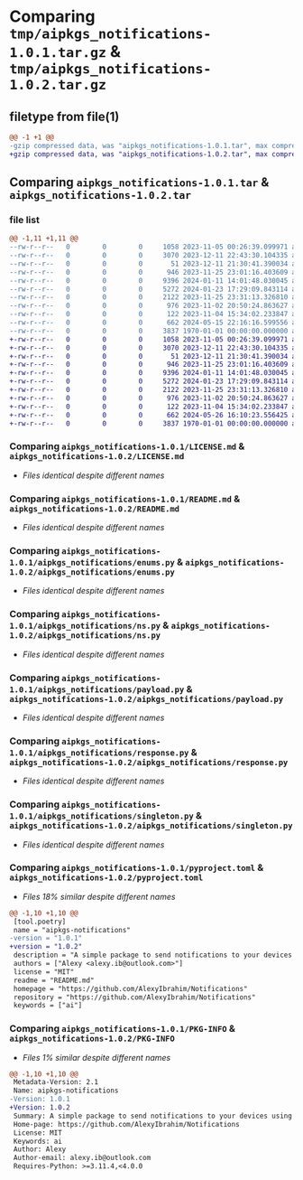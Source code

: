 # Comparing `tmp/aipkgs_notifications-1.0.1.tar.gz` & `tmp/aipkgs_notifications-1.0.2.tar.gz`

## filetype from file(1)

```diff
@@ -1 +1 @@
-gzip compressed data, was "aipkgs_notifications-1.0.1.tar", max compression
+gzip compressed data, was "aipkgs_notifications-1.0.2.tar", max compression
```

## Comparing `aipkgs_notifications-1.0.1.tar` & `aipkgs_notifications-1.0.2.tar`

### file list

```diff
@@ -1,11 +1,11 @@
--rw-r--r--   0        0        0     1058 2023-11-05 00:26:39.099971 aipkgs_notifications-1.0.1/LICENSE.md
--rw-r--r--   0        0        0     3070 2023-12-11 22:43:30.104335 aipkgs_notifications-1.0.1/README.md
--rw-r--r--   0        0        0       51 2023-12-11 21:30:41.390034 aipkgs_notifications-1.0.1/aipkgs_notifications/__init__.py
--rw-r--r--   0        0        0      946 2023-11-25 23:01:16.403609 aipkgs_notifications-1.0.1/aipkgs_notifications/enums.py
--rw-r--r--   0        0        0     9396 2024-01-11 14:01:48.030045 aipkgs_notifications-1.0.1/aipkgs_notifications/ns.py
--rw-r--r--   0        0        0     5272 2024-01-23 17:29:09.843114 aipkgs_notifications-1.0.1/aipkgs_notifications/payload.py
--rw-r--r--   0        0        0     2122 2023-11-25 23:31:13.326810 aipkgs_notifications-1.0.1/aipkgs_notifications/response.py
--rw-r--r--   0        0        0      976 2023-11-02 20:50:24.863627 aipkgs_notifications-1.0.1/aipkgs_notifications/singleton.py
--rw-r--r--   0        0        0      122 2023-11-04 15:34:02.233847 aipkgs_notifications-1.0.1/aipkgs_notifications/utils.py
--rw-r--r--   0        0        0      662 2024-05-15 22:16:16.599556 aipkgs_notifications-1.0.1/pyproject.toml
--rw-r--r--   0        0        0     3837 1970-01-01 00:00:00.000000 aipkgs_notifications-1.0.1/PKG-INFO
+-rw-r--r--   0        0        0     1058 2023-11-05 00:26:39.099971 aipkgs_notifications-1.0.2/LICENSE.md
+-rw-r--r--   0        0        0     3070 2023-12-11 22:43:30.104335 aipkgs_notifications-1.0.2/README.md
+-rw-r--r--   0        0        0       51 2023-12-11 21:30:41.390034 aipkgs_notifications-1.0.2/aipkgs_notifications/__init__.py
+-rw-r--r--   0        0        0      946 2023-11-25 23:01:16.403609 aipkgs_notifications-1.0.2/aipkgs_notifications/enums.py
+-rw-r--r--   0        0        0     9396 2024-01-11 14:01:48.030045 aipkgs_notifications-1.0.2/aipkgs_notifications/ns.py
+-rw-r--r--   0        0        0     5272 2024-01-23 17:29:09.843114 aipkgs_notifications-1.0.2/aipkgs_notifications/payload.py
+-rw-r--r--   0        0        0     2122 2023-11-25 23:31:13.326810 aipkgs_notifications-1.0.2/aipkgs_notifications/response.py
+-rw-r--r--   0        0        0      976 2023-11-02 20:50:24.863627 aipkgs_notifications-1.0.2/aipkgs_notifications/singleton.py
+-rw-r--r--   0        0        0      122 2023-11-04 15:34:02.233847 aipkgs_notifications-1.0.2/aipkgs_notifications/utils.py
+-rw-r--r--   0        0        0      662 2024-05-26 16:10:23.556425 aipkgs_notifications-1.0.2/pyproject.toml
+-rw-r--r--   0        0        0     3837 1970-01-01 00:00:00.000000 aipkgs_notifications-1.0.2/PKG-INFO
```

### Comparing `aipkgs_notifications-1.0.1/LICENSE.md` & `aipkgs_notifications-1.0.2/LICENSE.md`

 * *Files identical despite different names*

### Comparing `aipkgs_notifications-1.0.1/README.md` & `aipkgs_notifications-1.0.2/README.md`

 * *Files identical despite different names*

### Comparing `aipkgs_notifications-1.0.1/aipkgs_notifications/enums.py` & `aipkgs_notifications-1.0.2/aipkgs_notifications/enums.py`

 * *Files identical despite different names*

### Comparing `aipkgs_notifications-1.0.1/aipkgs_notifications/ns.py` & `aipkgs_notifications-1.0.2/aipkgs_notifications/ns.py`

 * *Files identical despite different names*

### Comparing `aipkgs_notifications-1.0.1/aipkgs_notifications/payload.py` & `aipkgs_notifications-1.0.2/aipkgs_notifications/payload.py`

 * *Files identical despite different names*

### Comparing `aipkgs_notifications-1.0.1/aipkgs_notifications/response.py` & `aipkgs_notifications-1.0.2/aipkgs_notifications/response.py`

 * *Files identical despite different names*

### Comparing `aipkgs_notifications-1.0.1/aipkgs_notifications/singleton.py` & `aipkgs_notifications-1.0.2/aipkgs_notifications/singleton.py`

 * *Files identical despite different names*

### Comparing `aipkgs_notifications-1.0.1/pyproject.toml` & `aipkgs_notifications-1.0.2/pyproject.toml`

 * *Files 18% similar despite different names*

```diff
@@ -1,10 +1,10 @@
 [tool.poetry]
 name = "aipkgs-notifications"
-version = "1.0.1"
+version = "1.0.2"
 description = "A simple package to send notifications to your devices using Firebase Cloud Messaging."
 authors = ["Alexy <alexy.ib@outlook.com>"]
 license = "MIT"
 readme = "README.md"
 homepage = "https://github.com/AlexyIbrahim/Notifications"
 repository = "https://github.com/AlexyIbrahim/Notifications"
 keywords = ["ai"]
```

### Comparing `aipkgs_notifications-1.0.1/PKG-INFO` & `aipkgs_notifications-1.0.2/PKG-INFO`

 * *Files 1% similar despite different names*

```diff
@@ -1,10 +1,10 @@
 Metadata-Version: 2.1
 Name: aipkgs-notifications
-Version: 1.0.1
+Version: 1.0.2
 Summary: A simple package to send notifications to your devices using Firebase Cloud Messaging.
 Home-page: https://github.com/AlexyIbrahim/Notifications
 License: MIT
 Keywords: ai
 Author: Alexy
 Author-email: alexy.ib@outlook.com
 Requires-Python: >=3.11.4,<4.0.0
```

